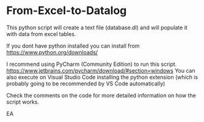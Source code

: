 # From-Excel-to-Datalog

This python script will create a text file (database.dl) and will populate it with data from excel tables.

If you dont have python installed you can install from  https://www.python.org/downloads/

I recommend using PyCharm (Community Edition) to run this script.  https://www.jetbrains.com/pycharm/download/#section=windows
You can also execute on Visual Studio Code installing the python extension (which is probably going to be recommended by VS Code automatically)

Check the comments on the code for more detailed information on how the script works.

EA

